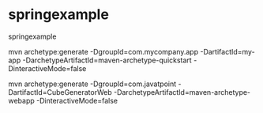 # springexample
springexample


mvn archetype:generate -DgroupId=com.mycompany.app -DartifactId=my-app -DarchetypeArtifactId=maven-archetype-quickstart -DinteractiveMode=false


mvn archetype:generate -DgroupId=com.javatpoint -DartifactId=CubeGeneratorWeb -DarchetypeArtifactId=maven-archetype-webapp -DinteractiveMode=false  
